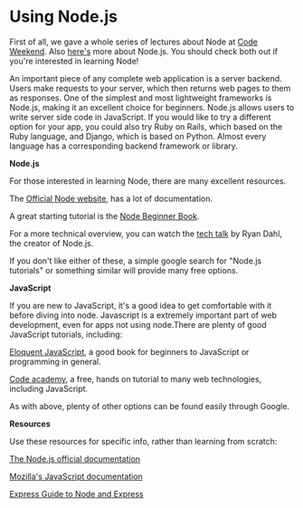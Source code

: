 Using Node.js
==================================

First of all, we gave a whole series of lectures about Node at [Code Weekend](http://dinphil.github.io/code-weekend/). Also [here's](https://www.youtube.com/embed/q81s6CJHp5Q) more about Node.js. You should check both out if you're interested in learning Node!

An important piece of any complete web application is a server backend. Users make requests to your server, which then returns web pages to them as responses. One of the simplest and most lightweight frameworks is Node.js, making it an excellent choice for beginners. Node.js allows users to write server side code in JavaScript. If you would like to try a different option for your app, you could also try Ruby on Rails, which based on the Ruby language, and Django, which is based on Python. Almost every language has a corresponding backend framework or library.

**Node.js**

For those interested in learning Node, there are many excellent resources.

The [Official Node website](https://nodejs.org/en/), has a lot of documentation.

A great starting tutorial is the [Node Beginner Book](http://www.nodebeginner.org).

For a more technical overview, you can watch the [tech talk](http://www.youtube.com/watch?v=jo_B4LTHi3I) by Ryan Dahl, the creator of Node.js.

If you don't like either of these, a simple google search for "Node.js tutorials" or something similar will provide many free options.

**JavaScript**

If you are new to JavaScript, it's a good idea to get comfortable with it before diving into node. Javascript is a extremely important part of web development, even for apps not using node.There are plenty of good JavaScript tutorials, including:

[Eloquent JavaScript](http://eloquentjavascript.net), a good book for beginners to JavaScript or programming in general.

[Code academy](http://www.codecademy.com/tracks/javascript?curriculum_id=506324b3a7dffd00020bf661), a free, hands on tutorial to many web technologies, including JavaScript.

As with above, plenty of other options can be found easily through Google.

**Resources**

Use these resources for specific info, rather than learning from scratch:

[The Node.js official documentation](http://nodejs.org/api/)

[Mozilla's JavaScript documentation](https://developer.mozilla.org/en-US/docs/Web/JavaScript)

[Express Guide to Node and Express](http://shapeshed.com/creating-a-basic-site-with-node-and-express/)
